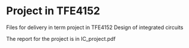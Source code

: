 # Project in TFE4152 
Files for delivery in term project in TFE4152 Design of integrated circuits

The report for the project is in IC_project.pdf 
